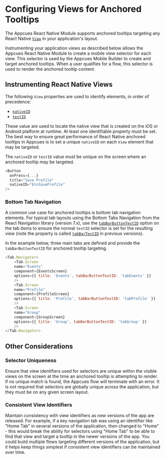 # Configuring Views for Anchored Tooltips

The Appcues React Native Module supports anchored tooltips targeting any React Native [`View`](https://reactnative.dev/docs/view) in your application's layout.

Instrumenting your application views as described below allows the Appcues React Native Module to create a mobile view selector for each view. This selector is used by the Appcues Mobile Builder to create and target anchored tooltips. When a user qualifies for a flow, this selector is used to render the anchored tooltip content.

## Instrumenting React Native Views

The following `View` properties are used to identify elements, in order of precedence:

* [`nativeID`](https://reactnative.dev/docs/view#nativeid)
* [`testID`](https://reactnative.dev/docs/view#testid)

These value are used to locate the native view that is created on the iOS or Android platform at runtime. At least one identifiable property must be set. The best way to ensure great performance of React Native anchored tooltips in Appcues is to set a unique `nativeID` on each `View` element that may be targeted.

The `nativeID` or `testID` value must be unique on the screen where an anchored tooltip may be targeted.

```js
<Button
  onPress={...}
  title="Save Profile"
  nativeID="btnSaveProfile"
/>
```

### Bottom Tab Navigation

A common use case for anchored tooltips is bottom tab navigation elements. For typical tab layouts using the Bottom Tabs Navigation from the React Navigation library (version 7.x), use the [`tabBarButtonTestID`](https://reactnavigation.org/docs/bottom-tab-navigator/#tabbarbuttontestid) option on the tab items to ensure the normal `testID` selector is set for the resulting view (note the property is called [`tabBarTestID`](https://reactnavigation.org/docs/6.x/bottom-tab-navigator#tabbartestid) in previous versions).

In the example below, three main tabs are defined and provide the `tabBarButtonTestID` for anchored tooltip targeting.
```js
<Tab.Navigator>
    <Tab.Screen
    name="Events"
    component={EventsScreen}
    options={{ title: 'Events', tabBarButtonTestID: 'tabEvents' }}
    />
    <Tab.Screen
    name="Profile"
    component={ProfileScreen}
    options={{ title: 'Profile', tabBarButtonTestID: 'tabProfile' }}
    />
    <Tab.Screen
    name="Group"
    component={GroupScreen}
    options={{ title: 'Group', tabBarButtonTestID: 'tabGroup' }}
    />
</Tab.Navigator>
```

## Other Considerations

### Selector Uniqueness
Ensure that view identifiers used for selectors are unique within the visible views on the screen at the time an anchored tooltip is attempting to render. If no unique match is found, the Appcues flow will terminate with an error. It is not required that selectors are globally unique across the application, but they must be on any given screen layout.

### Consistent View Identifiers
Maintain consistency with view identifiers as new versions of the app are released. For example, if a key navigation tab was using an identifier like "Home Tab" in several versions of the application, then changed to "Home" - this would break the ability for selectors using "Home Tab" to be able to find that view and target a tooltip in the newer versions of the app. You could build multiple flows targeting different versions of the application, but it helps keep things simplest if consistent view identifiers can be maintained over time.
